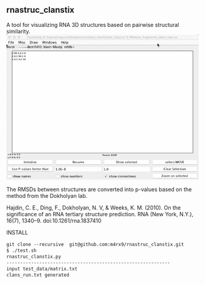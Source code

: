 rnastruc_clanstix
-------------------------------------------------------------------------------

A tool for visualizing RNA 3D structures based on pairwise structural similarity.
<img src="doc/yndSrLTb7l.gif">

The RMSDs between structures are converted into p-values based on the method from the Dokholyan lab.

Hajdin, C. E., Ding, F., Dokholyan, N. V, & Weeks, K. M. (2010). On the significance of an RNA tertiary structure prediction. RNA (New York, N.Y.), 16(7), 1340–9. doi:10.1261/rna.1837410

INSTALL

    git clone --recursive  git@github.com:m4rx9/rnastruc_clanstix.git
	$ ./test.sh
	rnastruc_clanstix.py
	------------------------------------------------------------
	input test_data/matrix.txt
	clans_run.txt generated